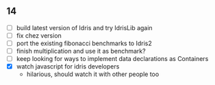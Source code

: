 ## 14

- [ ] build latest version of Idris and try IdrisLib again
- [ ] fix chez version
- [ ] port the existing fibonacci benchmarks to Idris2
- [ ] finish multiplication and use it as benchmark?
- [ ] keep looking for ways to implement data declarations as Containers
- [x] watch javascript for idris developers
  - hilarious, should watch it with other people too
